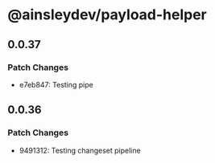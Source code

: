 # @ainsleydev/payload-helper

## 0.0.37

### Patch Changes

- e7eb847: Testing pipe

## 0.0.36

### Patch Changes

- 9491312: Testing changeset pipeline
